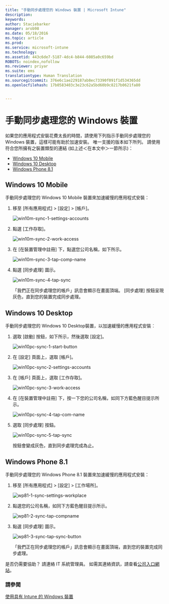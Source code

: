 ```yaml
---
title: "手動同步處理您的 Windows 裝置 | Microsoft Intune"
description: 
keywords: 
author: Staciebarker
manager: arob98
ms.date: 05/18/2016
ms.topic: article
ms.prod: 
ms.service: microsoft-intune
ms.technology: 
ms.assetid: 443c6de7-5187-4dc4-b844-6085a0c659bd
ROBOTS: noindex,nofollow
ms.reviewer: priyar
ms.suite: ems
translationtype: Human Translation
ms.sourcegitcommit: 376e6c1ae229187ab8ec73390f091f1d534365dd
ms.openlocfilehash: 17b0583403c3e23c62a5bd60b9c8217b0621fa80


---
```



# 手動同步處理您的 Windows 裝置
如果您的應用程式安裝花費太長的時間，請使用下列指示手動同步處理您的 Windows 裝置，這樣可能有助於加速安裝。 唯一支援的版本如下所列。 請使用符合您所擁有之裝置類型的連結 (如上述＜在本文中＞一節所示)：

* [Windows 10 Mobile](#windows-10-mobile)
* [Windows 10 Desktop](#windows-10-desktop)
* [Windows Phone 8.1](#windows-phone-8-1)


## Windows 10 Mobile
手動同步處理您的 Windows 10 Mobile 裝置來加速緩慢的應用程式安裝：

1. 移至 [所有應用程式] > [設定] > [帳戶]。

    ![win10m-sync-1-settings-accounts](./media/win10m-sync-1-settings-accounts.png)
    
2. 點選 [工作存取]。

    ![win10m-sync-2-work-access](./media/win10m-sync-2-work-access.png)
    
3. 在 [在裝置管理中註冊] 下，點選您公司名稱，如下所示。

    ![win10m-sync-3-tap-comp-name](./media/win10m-sync-3-tap-comp-name.png)
    
4. 點選 [同步處理] 圖示。

    ![win10m-sync-4-tap-sync](./media/win10m-sync-4-tap-sync.png)
    
    「我們正在同步處理您的帳戶」訊息會顯示在畫面頂端。 [同步處理] 按鈕呈現灰色，直到您的裝置完成同步處理。

## Windows 10 Desktop
手動同步處理您的 Windows 10 Desktop裝置，以加速緩慢的應用程式安裝︰

1. 選取 [啟動] 按鈕，如下所示，然後選取 [設定]。

    ![win10pc-sync-1-start-button](./media/win10pc-sync-1-start-button.png)
    
2. 在 [設定] 頁面上，選取 [帳戶]。
 
    ![win10pc-sync-2-settings-accounts](./media/win10pc-sync-2-settings-accounts.png)
    
3. 在 [帳戶] 頁面上，選取 [工作存取]。
    
    ![win10pc-sync-3-work-access](./media/win10pc-sync-3-work-access.png)
    
4. 在 [在裝置管理中註冊] 下，按一下您的公司名稱，如同下方藍色醒目提示所示。
    
    ![win10pc-sync-4-tap-com-name](./media/win10pc-sync-4-tap-com-name.png)
   
5. 選取 [同步處理] 按鈕。
    
    ![win10pc-sync-5-tap-sync](./media/win10pc-sync-5-tap-sync.png)
   
   按鈕會變成灰色，直到同步處理完成為止。

## Windows Phone 8.1
手動同步處理您的 Windows Phone 8.1 裝置來加速緩慢的應用程式安裝：

1. 移至 [所有應用程式] > [設定] > [工作場所]。

    ![wp81-1-sync-settings-workplace](./media/wp81-1-sync-settings-workplace.png)
    
2. 點選您的公司名稱，如同下方藍色醒目提示所示。

    ![wp81-2-sync-tap-compname](./media/wp81-2-sync-tap-compname.png)
   
3. 點選 [同步處理] 圖示。

    ![wp81-3-sync-tap-sync-button](./media/wp81-3-sync-tap-sync-button.png)
    
   「我們正在同步處理您的帳戶」訊息會顯示在畫面頂端，直到您的裝置完成同步處理。

是否仍需要協助？ 請連絡 IT 系統管理員。 如需其連絡資訊，請查看[公司入口網站](http://portal.manage.microsoft.com)。

### 請參閱
[使用具有 Intune 的 Windows 裝置](using-your-windows-device-with-intune.md)



<!--HONumber=Jul16_HO3-->


